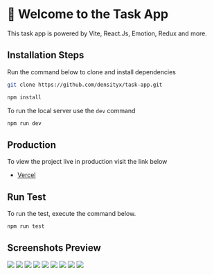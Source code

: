 # 📓 Welcome to the Task App

This task app is powered by Vite, React.Js, Emotion, Redux and more.

## Installation Steps

Run the command below to clone and install dependencies

```bash
git clone https://github.com/densityx/task-app.git

npm install
```

To run the local server use the `dev` command

```bash
npm run dev
```

## Production

To view the project live in production visit the link below

- [Vercel](https://task-app-bay.vercel.app/)

## Run Test

To run the test, execute the command below.

```bash
npm run test
```

## Screenshots Preview

<img src="public/1.png">
<img src="public/2.png">
<img src="public/3.png">
<img src="public/4.png">
<img src="public/5.png">
<img src="public/6.png">
<img src="public/7.png">
<img src="public/8.png">
<img src="public/9.png">
